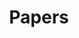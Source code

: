 ---
title: Papers
summary: paper
type: landing


sections:
  - block: collection
    id: papers
    content:
      title: Featured Publications
      filters:
        folders:
          - publications
        featured_only: true
    design:
      view: card
      columns: 1

      

  - block: collection
    content:
      title: Journal publications
      text: ''
      filters:
        folders:
          - publications/journal-article
        exclude_featured: false
    design:
      view: citation


  - block: collection
    content:
      title: Conference paper
      text: ''
      filters:
        folders:
          - conference paper
        exclude_featured: false
    design:
      view: citation


---